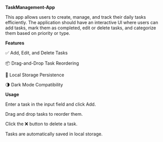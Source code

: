  **TaskManagement-App**

This app allows users to create, manage, and track their daily tasks efficiently. The application should have an interactive Ul where users can add tasks, mark them as completed, edit or delete tasks, and categorize them based on priority or type.


**Features**

✅ Add, Edit, and Delete Tasks

📦 Drag-and-Drop Task Reordering

💾 Local Storage Persistence

🌗 Dark Mode Compatibility

**Usage**

Enter a task in the input field and click Add.

Drag and drop tasks to reorder them.

Click the ❌ button to delete a task.

Tasks are automatically saved in local storage.
